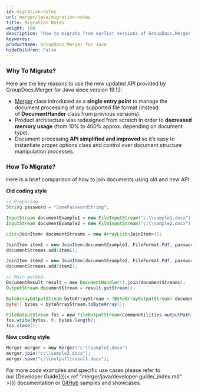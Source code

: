 ```yaml
---
id: migration-notes
url: merger/java/migration-notes
title: Migration Notes
weight: 100
description: "How to migrate from earlier versions of GroupDocs.Merger for Java"
keywords: 
productName: GroupDocs.Merger for Java
hideChildren: False
---
```

### Why To Migrate?  

Here are the key reasons to use the new updated API provided by GroupDocs.Merger for Java since version 19.12:
*   [Merger](https://reference.groupdocs.com/merger/java/com.groupdocs.merger/Merger) class introduced as a **single entry point** to manage the document processing of any supported file format (instead of **DocumentHander** class from previous versions).     
*   Product architecture was redesigned from scratch in order to **decreased memory usage** (from 10% to 400% approx. depending on document type).    
*   Document processing **API simplified and improved** so it’s easy to instantiate proper options class and control over document structure manipulation processes.    

### How To Migrate?
Here is a brief comparison of how to join documents using old and new API.  

**Old coding style**

```java
// Preparing.
String password = "SomePasswordString";

InputStream documentExample1 = new FileInputStream("c:\\sample1.docx");
InputStream documentExample2 = new FileInputStream("c:\\sample2.docx");

List<JoinItem> documentStreams = new ArrayList<JoinItem>();

JoinItem item1 = new JoinItem(documentExample1, FileFormat.Pdf, password);
documentStreams.add(item1);

JoinItem item2 = new JoinItem(documentExample2, FileFormat.Pdf, password);
documentStreams.add(item2);

// Main method.
DocumentResult result = new DocumentHandler().join(documentStreams);
OutputStream documentStream = result.getStream();

ByteArrayOutputStream byteArrayStream = (ByteArrayOutputStream) documentStream;
byte[] bytes = byteArrayStream.toByteArray();

FileOutputStream fos = new FileOutputStream(CommonUtilities.outputPath + fileName);
fos.write(bytes, 0, bytes.length);
fos.close();
```

**New coding style**

```java
Merger merger = new Merger("c:\\sample1.docx")
merger.join("c:\\sample2.docx");
merger.save("c:\\output\\result.docx");
```

For more code examples and specific use cases please refer to our [Developer Guide]({{< ref "merger/java/developer-guide/_index.md" >}}) documentation or [GitHub](https://github.com/groupdocs-merger/GroupDocs.Merger-for-Java) samples and showcases.

